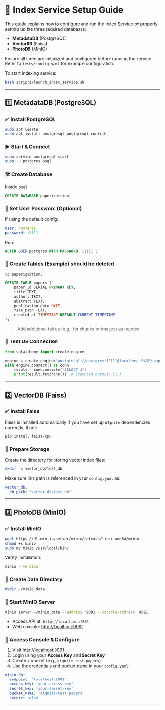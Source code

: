 
# 🧠 Index Service Setup Guide

This guide explains how to configure and run the Index Service by properly setting up the three required databases:

- **MetadataDB** (PostgreSQL)
- **VectorDB** (Faiss)
- **PhotoDB** (MinIO)

Ensure all three are initialized and configured before running the service.  
Refer to `tests/config.yaml` for example configuration.

To start indexing service:
```bash
bash scripts/launch_index_service.sh 
```

---

## 1️⃣ MetadataDB (PostgreSQL)

### ✅ Install PostgreSQL

```bash
sudo apt update
sudo apt install postgresql postgresql-contrib
```

### ▶️ Start & Connect

```bash
sudo service postgresql start
sudo -u postgres psql
```

### 🛠 Create Database

Inside `psql`:

```sql
CREATE DATABASE paperignition;
```

### 🔐 Set User Password (Optional)

If using the default config:

```yaml
user: postgres
password: 11111
```

Run:

```sql
ALTER USER postgres WITH PASSWORD '11111';
```

### 🧱 Create Tables (Example) should be deleted

```sql
\c paperignition;

CREATE TABLE papers (
    paper_id SERIAL PRIMARY KEY,
    title TEXT,
    authors TEXT,
    abstract TEXT,
    publication_date DATE,
    file_path TEXT,
    created_at TIMESTAMP DEFAULT CURRENT_TIMESTAMP
);
```

> Add additional tables (e.g., for chunks or images) as needed.

### 🧪 Test DB Connection

```python
from sqlalchemy import create_engine

engine = create_engine('postgresql://postgres:11111@localhost:5432/aignite_test')
with engine.connect() as conn:
    result = conn.execute("SELECT 1")
    print(result.fetchone())  # Expected output: (1,)
```

---

## 2️⃣ VectorDB (Faiss)

### ✅ Install Faiss

Faiss is installed automatically if you have set up `AIgnite` dependencies correctly. If not:

```bash
pip install faiss-cpu
```

### 📁 Prepare Storage

Create the directory for storing vector index files:

```bash
mkdir -p vector_db/test_db
```

Make sure this path is referenced in your `config.yaml` as:

```yaml
vector_db:
  db_path: "vector_db/test_db"
```

---

## 3️⃣ PhotoDB (MinIO)

### ✅ Install MinIO

```bash
wget https://dl.min.io/server/minio/release/linux-amd64/minio
chmod +x minio
sudo mv minio /usr/local/bin/
```

Verify installation:

```bash
minio --version
```

### 📁 Create Data Directory

```bash
mkdir ~/minio_data
```

### 🚀 Start MinIO Server

```bash
minio server ~/minio_data --address :9081 --console-address :9091
```

- Access API at: `http://localhost:9081`
- Web console: [http://localhost:9091](http://localhost:9091)

### 🔑 Access Console & Configure

1. Visit [http://localhost:9091](http://localhost:9091)  
2. Login using your **Access Key** and **Secret Key**  
3. Create a bucket (e.g., `aignite-test-papers`)  
4. Use the credentials and bucket name in your `config.yaml`:

```yaml
minio_db:
  endpoint: 'localhost:9081'
  access_key: 'your-access-key'
  secret_key: 'your-secret-key'
  bucket_name: 'aignite-test-papers'
  secure: false
```

---
